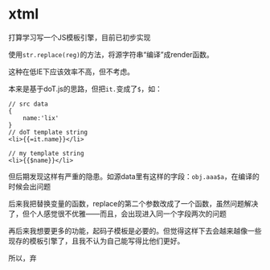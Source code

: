# xtml 

打算学习写一个JS模板引擎，目前已初步实现

使用`str.replace(reg)`的方法，将源字符串“编译”成render函数。

这种在低IE下应该效率不高，但不考虑。

本来是基于doT.js的思路，但把`it.`变成了`$`，如：

    // src data
    {
        name:'lix'
    }
    // doT template string
    <li>{{=it.name}}</li>

    // my template string
    <li>{{$name}}</li>

但后期发现这样有严重的隐患。如源data里有这样的字段：`obj.aaa$a`，在编译的时候会出问题

后来我把替换变量的函数，replace的第二个参数改成了一个函数，虽然问题解决了，但个人感觉很不优雅——而且，会出现进入同一个字段两次的问题

再后来我想要更多的功能，起码子模板是必要的。但觉得这样下去会越来越像一些现存的模板引擎了，且我不认为自己能写得比他们更好。

所以，弃